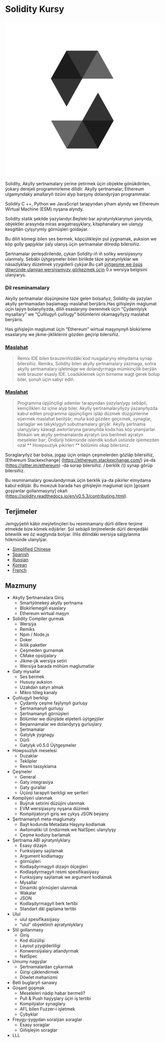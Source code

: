  # Solidity Kursy

<img src="image/logo.svg" align="center" alt="drawing" />

Solidity, Akylly şertnamalary ýerine ýetirmek üçin obýekte gönükdirilen, ýokary derejeli programmirleme dilidir. Akylly şertnamalar, Ethereum ulgamyndaky amallaryň özüni alyp barşyny dolandyrýan programmalar.

Solidity C ++, Python we JavaScript tarapyndan ylham alyndy we Ethereum Wirtual Machine (ESM) nyşana alyndy.

Solidity statik şekilde ýazylandyr.Beýleki bar aýratynlyklarynyn ýanynda, obýektler arasynda miras aragatnaşyklary, kitaphanalary we ulanyjy kesgitlän çylşyrymly görnüşleri goldaýar.

Bu diliň kömegi bilen ses bermek, köpçülikleýin pul ýygnamak, auksion we köp golly gapjyklar ýaly ulanyş üçin şertnamalar döredip bilersiňiz.

Şertnamalar ýerleşdirilende, çykan Solidity-iň iň soňky wersiýasyny ulanmaly. Sebäbi üýtgeşmeler bilen birlikde täze aýratynlyklar we näsazlyklary düzetmek yzygiderli çykýar.Bu çalt
[üýtgeşme we ösüş döwründe ulanýan wersiýamyzy görkezmek üçin](https://semver.org/#spec-item-4) 0.x wersiýa belgisini ulanýarys.


### Dil resminamalary
Akylly şertnamalar düşünjesine täze gelen bolsaňyz, Solidity-da ýazylan akylly şertnamadan başlamagy maslahat berýäris.Has giňişleýin maglumat üçin taýyn bolanyňyzda, diliň esaslaryny öwrenmek üçin "Çydamlylyk mysallary" we "Çuňlugyň çuňlugy" bölümlerini okamagyňyzy maslahat berýäris.

Has giňişleýin maglumat üçin “Ethereum” wirtual maşynynyň blokirleme esaslaryny we jikme-jikliklerini gözden geçirip bilersiňiz.

### [Maslahat](#)
> Remix IDE bilen brauzeriňizdäki kod nusgalaryny elmydama synap bilersiňiz. Remiks, Solidity bilen akylly şertnamalary ýazmaga, soňra akylly şertnamalary işletmäge we dolandyrmaga mümkinçilik berýän web brauzer esasly IDE. Loadüklemek üçin birneme wagt gerek bolup biler, şonuň üçin sabyr ediň.

### [Maslahat](#)
> Programma üpjünçiligi adamlar tarapyndan ýazylanlygy sebäpli, kemçilikleri öz içine alyp biler. Akylly şertnamalaryňyzy ýazanyňyzda kabul edilen programma üpjünçiligini işläp düzmek düzgünlerine eýermek maslahat berilýär; muňa kod gözden geçirmek, synaglar, barlaglar we takyklygyň subutnamalary girýär. Akylly şertnama ulanyjylary käwagt awtorlaryna garanyňda koda has köp ynanýarlar. Blokain we akylly şertnamalarda aýratyn üns berilmeli aýratyn meseleler bar; Öndüriji hökmünde islendik koduň üstünde işlemezden ozal ** Howpsuzlyk pikirleri ** bölümini okap bilersiniz.

Soraglaryňyz bar bolsa, jogap üçin onlaýn çeşmelerden gözläp bilersiňiz, [Ethereum Stackexchange] (https://ethereum.stackexchange.com/) ýa-da (https://gitter.im/ethereum) -da sorap bilersiňiz. / berklik /)) synap görüp bilersiňiz.

Bu resminamalary gowulandyrmak üçin berklik ýa-da pikirler elmydama kabul edilýär. Bu mowzuk barada has giňişleýin maglumat üçin [goşant goşýanlar gollanmasyny] okaň (https://solidity.readthedocs.io/en/v0.5.3/contributing.html).

## Terjimeler

Jemgyýetiň käbir meýletinçileri bu resminamany dürli dillere terjime etmekde bize kömek edýärler. Şol sebäpli terjimelerde dürli derejedäki bitewilik we öz wagtynda bolýar. Iňlis dilindäki wersiýa salgylanma hökmünde ulanylýar.

+ [Simplified Chinese](https://solidity-cn.readthedocs.io/zh/develop/)
+ [Spanish](https://solidity-es.readthedocs.io/)
+ [Russian](https://github.com/ethereum/wiki/wiki/%5BRussian%5D-%D0%A0%D1%83%D0%BA%D0%BE%D0%B2%D0%BE%D0%B4%D1%81%D1%82%D0%B2%D0%BE-%D0%BF%D0%BE-Solidity) 
+ [Korean](http://solidity-kr.readthedocs.io/)
+ [French](http://solidity-fr.readthedocs.io/)

## Mazmuny

+ Akylly Şertnamalara Giriş
  - Smartýönekeý akylly şertnama
  - Blokirlemegiň esaslary
  - Ethereum wirtual maşyn
+ Solidity Compiler gurmak
  - Wersiýa
  - Remiks
  - Npm / Node.js
  - Doker
  - Ikilik paketler
  - Çeşmeden gurnamak
  - CMake opsiýalary
  - Jikme-jik wersiýa setiri
  - Wersiýa barada möhüm maglumatlar
+ Gaty mysallar
  - Ses bermek
  - Hususy auksion
  - Uzakdan satyn almak
  - Mikro töleg kanaly
+ Çuňlugyň berkligi
  - Çydamly çeşme faýlynyň gurluşy
  - Şertnamanyň gurluşy
  - Şertnamanyň görnüşleri
  - Bölümler we dünýäde elýeterli üýtgeýjiler
  - Beýannamalar we dolandyryş gurluşlary
  - Şertnamalar
  - Gatylyk ýygnagy
  - Dürli
  - Gatylyk v0.5.0 Üýtgeşmeler
+ Howpsuzlyk meselesi
  - Duzaklar
  - Teklipler
  - Resmi tassyklama
+ Çeşmeler
  - General
  - Gaty integrasiýa
  - Gaty gurallar
  - Üçünji tarapyň berkligi we şertleri
+ Kompilýeri ulanmak
  - Buýruk setirini düzüjini ulanmak
  - EVM wersiýasyny nyşana düzmek
  - Kompilýatoryň giriş we çykyş JSON beýany
+ Şertnamanyň meta-maglumaty
  - Baýt kodunda Metadata Haşyny kodlamak
  - Awtomatiki UI öndürmek we NatSpec ulanylyşy
  - Çeşme koduny barlamak
+ Şertnama ABI aýratynlyklary
  - Esasy dizaýn
  - Funksiýany saýlamak
  - Argument kodlamagy
  - görnüşleri
  - Kodlaşdyrmagyň dizaýn ölçegleri
  - Kodlaşdyrmagyň resmi spesifikasiýasy
  - Funksiýany saýlamak we argument kodlamak
  - Mysallar
  - Dinamiki görnüşleri ulanmak
  - Wakalar
  - JSON
  - Kodlaşdyrmagyň berk tertibi
  - Standart däl gaplama tertibi
+ Ulul
  - ulul spesifikasiýasy
  - “ulul” obýektiniň aýratynlyklary
+ Stil gollanmasy
  - Giriş
  - Kod düzülişi
  - Layout yzygiderliligi
  - Konwensiýalary atlandyrmak
  - NatSpec
+ Umumy nagyşlar
  - Şertnamalardan çykarmak
  - Girişi çäklendirmek
  - Döwlet mehanizmi
+ Belli buglaryň sanawy
+ Goşant goşmak
  - Meseleleri nädip habar bermeli?
  - Pull & Push haýyşlary üçin iş tertibi
  - Kompilýator synaglary
  - AFL bilen Fuzzer-i işletmek
  - Çybyklar
+ Freygy-ýygydan soralýan soraglar
  - Esasy soraglar
  - Giňişleýin soraglar
+ LLL

